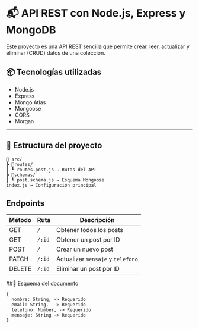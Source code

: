 # 📬 API REST con Node.js, Express y MongoDB
Este proyecto es una API REST sencilla que permite crear, leer, actualizar y eliminar (CRUD) datos de una colección.

## 📦 Tecnologías utilizadas

- Node.js
- Express
- Mongo Atlas
- Mongoose
- CORS
- Morgan

---

## 📁 Estructura del proyecto

```
📂 src/
┣ 📂routes/
┃ ┗ routes.post.js → Rutas del API
┣ 📂schemas/
┃ ┗ post.schema.js → Esquema Mongoose
index.js → Configuración principal
```


## Endpoints 

| Método | Ruta   | Descripción                       |
| ------ | ------ | --------------------------------- |
| GET    | `/`    | Obtener todos los posts           |
| GET    | `/:id` | Obtener un post por ID            |
| POST   | `/`    | Crear un nuevo post               |
| PATCH  | `/:id` | Actualizar `mensaje` y `telefono` |
| DELETE | `/:id` | Eliminar un post por ID           |


##🧾 Esquema del documento

```
{
  nombre: String, -> Requerido
  email: String,  -> Requerido
  telefono: Number, -> Requerido
  mensaje: String -> Requerido
}
```

